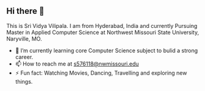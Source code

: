## Hi there 👋

This is Sri Vidya Vilipala. I am from Hyderabad, India and currently Pursuing Master in Applied Computer Science at Northwest Missouri State University, Naryville, MO.

- 🌱 I’m currently learning core Computer Science subject to bulid a strong career.
- 📫 How to reach me at s576118@nwmissouri.edu
- ⚡ Fun fact: Watching Movies, Dancing, Travelling and exploring new things.
